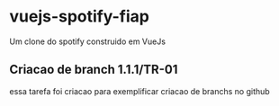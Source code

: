 # vuejs-spotify-fiap
Um clone do spotify construido em VueJs

## Criacao de branch 1.1.1/TR-01
essa tarefa foi criacao para exemplificar criacao de branchs no github